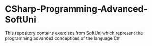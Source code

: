 # CSharp-Programming-Advanced-SoftUni
This repository contains exercises from SoftUni which represent the programming advanced conceptions of the language C#
